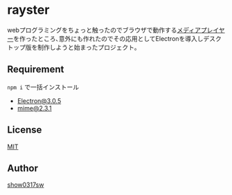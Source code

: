 # rayster  
webプログラミングをちょっと触ったのでブラウザで動作する[メディアプレイヤー](https://github.com/show0317sw/MediaPlayer)を作ったところ､意外にも作れたのでその応用としてElectronを導入しデスクトップ版を制作しようと始まったプロジェクト｡  
## Requirement  
`npm i` で一括インストール  
* Electron@3.0.5  
* mime@2.3.1  
## License  
[MIT](https://github.com/show0317sw/ReSqulay/blob/master/LICENSE)  
## Author  
[show0317sw](https://github.com/show0317sw)
